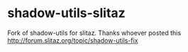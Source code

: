 shadow-utils-slitaz
===================

Fork of shadow-utils for slitaz. Thanks whoever posted this http://forum.slitaz.org/topic/shadow-utils-fix